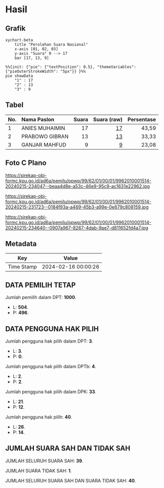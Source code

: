 # Hasil

## Grafik

```mermaid
xychart-beta
    title "Perolehan Suara Nasional"
    x-axis [01, 02, 03]
    y-axis "Suara" 0 --> 17
    bar [17, 13, 9]
```

```mermaid
%%{init: {"pie": {"textPosition": 0.5}, "themeVariables": {"pieOuterStrokeWidth": "5px"}} }%%
pie showData
    "1" : 17
    "2" : 13
    "3" : 9
```

## Tabel

| No. | Nama Paslon    | Suara | Suara (raw) | Persentase |
|:--- |:-------------- | -----:| -----------:| ----------:|
| 1   | ANIES MUHAIMIN | 17    | [17][p-1]   | 43,59      |
| 2   | PRABOWO GIBRAN | 13    | [13][p-2]   | 33,33      |
| 3   | GANJAR MAHFUD  | 9     | [9][p-3]    | 23,08      |


[p-1]: https://github.com/gigit-pemilu/pemilu-2024/blob/main/pilpres/hitung-suara/sub/99-luar-negeri/sub/62-kuala-lumpur-malaysia/sub/01-kuala-lumpur-malaysia/sub/0001-kuala-lumpur-malaysia/sub/514-tps-201/sub/paslon-1.txt
[p-2]: https://github.com/gigit-pemilu/pemilu-2024/blob/main/pilpres/hitung-suara/sub/99-luar-negeri/sub/62-kuala-lumpur-malaysia/sub/01-kuala-lumpur-malaysia/sub/0001-kuala-lumpur-malaysia/sub/514-tps-201/sub/paslon-2.txt
[p-3]: https://github.com/gigit-pemilu/pemilu-2024/blob/main/pilpres/hitung-suara/sub/99-luar-negeri/sub/62-kuala-lumpur-malaysia/sub/01-kuala-lumpur-malaysia/sub/0001-kuala-lumpur-malaysia/sub/514-tps-201/sub/paslon-3.txt

## Foto C Plano

https://sirekap-obj-formc.kpu.go.id/ad6a/pemilu/ppwp/99/62/01/00/01/9962010001514-20240215-234047--beaa4d8e-a53c-46e9-95c9-ac1631e22962.jpg

https://sirekap-obj-formc.kpu.go.id/ad6a/pemilu/ppwp/99/62/01/00/01/9962010001514-20240215-231723--0184f93a-a469-45b3-a99e-0e679c808159.jpg

https://sirekap-obj-formc.kpu.go.id/ad6a/pemilu/ppwp/99/62/01/00/01/9962010001514-20240215-234640--0907a967-8267-4dab-9ae7-d811652fd4a7.jpg


## Metadata

| Key        | Value               |
| ---------- | ------------------- |
| Time Stamp | 2024-02-16 00:00:26 |


## DATA PEMILIH TETAP

Jumlah pemilih dalam DPT: **1000**.
 * L: **504**.
 * P: **496**.

## DATA PENGGUNA HAK PILIH

Jumlah pengguna hak pilih dalam DPT: **3**.
 * L: **3**.
 * P: **0**.

Jumlah pengguna hak pilih dalam DPTb: **4**.
 * L: **2**.
 * P: **2**.

Jumlah pengguna hak pilih dalam DPK: **33**.
 * L: **21**.
 * P: **12**.

Jumlah pengguna hak pilih: **40**.
 * L: **26**.
 * P: **14**.

## JUMLAH SUARA SAH DAN TIDAK SAH

JUMLAH SELURUH SUARA SAH: **39**.

JUMLAH SUARA TIDAK SAH: **1**.

JUMLAH SELURUH SUARA SAH DAN SUARA TIDAK SAH: **40**.


